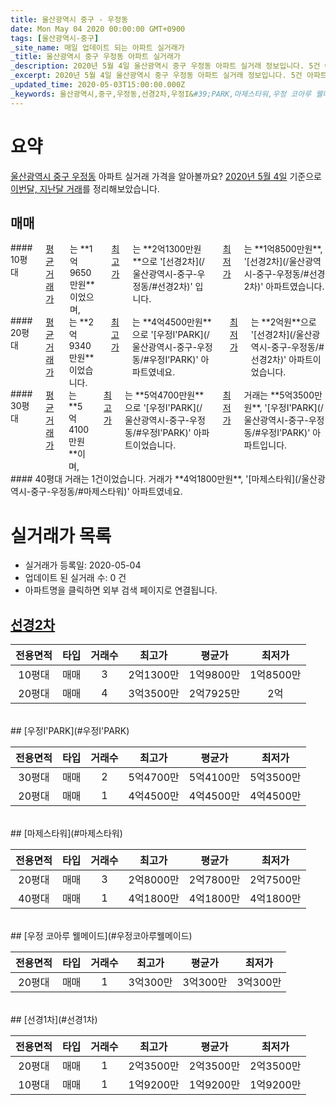 ```yaml
---
title: 울산광역시 중구 - 우정동
date: Mon May 04 2020 00:00:00 GMT+0900
tags: [울산광역시-중구]
_site_name: 매일 업데이트 되는 아파트 실거래가
_title: 울산광역시 중구 우정동 아파트 실거래가
_description: 2020년 5월 4일 울산광역시 중구 우정동 아파트 실거래 정보입니다. 5건 아파트 정보가 있습니다.
_excerpt: 2020년 5월 4일 울산광역시 중구 우정동 아파트 실거래 정보입니다. 5건 아파트 정보가 있습니다.
_updated_time: 2020-05-03T15:00:00.000Z
_keywords: 울산광역시,중구,우정동,선경2차,우정I&#39;PARK,마제스타워,우정 코아루 웰메이드,선경1차
---
```





# 요약
<ins>울산광역시 중구 우정동</ins> 아파트 실거래 가격을 알아볼까요? <ins>2020년 5월 4일</ins> 기준으로 <ins>이번달, 지난달 거래</ins>를 정리해보았습니다.

## 매매
<div class="container">
<div class="six columns" markdown="1">
#### 10평대
<ins>평균 거래가</ins>는 **1억9650만원**이었으며, <ins>최고가</ins>는 **2억1300만원**으로 '[선경2차](/울산광역시-중구-우정동/#선경2차)' 입니다. <ins>최저가</ins>는 **1억8500만원**, '[선경2차](/울산광역시-중구-우정동/#선경2차)' 아파트였습니다.
</div>
<div class="six columns" markdown="1">
#### 20평대
<ins>평균 거래가</ins>는 **2억9340만원**이었습니다. <ins>최고가</ins>는 **4억4500만원**으로 '[우정I'PARK](/울산광역시-중구-우정동/#우정I'PARK)' 아파트였네요. <ins>최저가</ins>는 **2억원**으로 '[선경2차](/울산광역시-중구-우정동/#선경2차)' 아파트이었습니다.
</div>
</div>
<div class="container">
<div class="six columns" markdown="1">
#### 30평대
<ins>평균 거래가</ins>는 **5억4100만원**이며, <ins>최고가</ins>는 **5억4700만원**으로 '[우정I'PARK](/울산광역시-중구-우정동/#우정I'PARK)' 아파트이었습니다. <ins>최저가</ins> 거래는 **5억3500만원**, '[우정I'PARK](/울산광역시-중구-우정동/#우정I'PARK)' 아파트입니다.
</div>
<div class="six columns" markdown="1">
#### 40평대
거래는 1건이었습니다. 거래가 **4억1800만원**, '[마제스타워](/울산광역시-중구-우정동/#마제스타워)' 아파트였네요.
</div>
</div>



# 실거래가 목록
- 실거래가 등록일: 2020-05-04
- 업데이트 된 실거래 수: 0 건
- 아파트명을 클릭하면 외부 검색 페이지로 연결됩니다.

## [선경2차](#선경2차)

|전용면적|타입|거래수|최고가|평균가|최저가|
|:---:|:---:|:---:|:---:|:---:|:---:|
|10평대|<span class="deal-type-1">매매</span>|3|2억1300만|1억9800만|1억8500만|
|20평대|<span class="deal-type-1">매매</span>|4|3억3500만|2억7925만|2억|

<br/>
## [우정I&#39;PARK](#우정I&#39;PARK)

|전용면적|타입|거래수|최고가|평균가|최저가|
|:---:|:---:|:---:|:---:|:---:|:---:|
|30평대|<span class="deal-type-1">매매</span>|2|5억4700만|5억4100만|5억3500만|
|20평대|<span class="deal-type-1">매매</span>|1|4억4500만|4억4500만|4억4500만|

<br/>
## [마제스타워](#마제스타워)

|전용면적|타입|거래수|최고가|평균가|최저가|
|:---:|:---:|:---:|:---:|:---:|:---:|
|20평대|<span class="deal-type-1">매매</span>|3|2억8000만|2억7800만|2억7500만|
|40평대|<span class="deal-type-1">매매</span>|1|4억1800만|4억1800만|4억1800만|

<br/>
## [우정 코아루 웰메이드](#우정코아루웰메이드)

|전용면적|타입|거래수|최고가|평균가|최저가|
|:---:|:---:|:---:|:---:|:---:|:---:|
|20평대|<span class="deal-type-1">매매</span>|1|3억300만|3억300만|3억300만|

<br/>
## [선경1차](#선경1차)

|전용면적|타입|거래수|최고가|평균가|최저가|
|:---:|:---:|:---:|:---:|:---:|:---:|
|20평대|<span class="deal-type-1">매매</span>|1|2억3500만|2억3500만|2억3500만|
|10평대|<span class="deal-type-1">매매</span>|1|1억9200만|1억9200만|1억9200만|

<br/>



